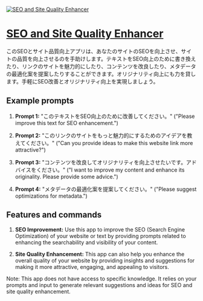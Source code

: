 [![SEO and Site Quality Enhancer](https://files.oaiusercontent.com/file-Oqp2BUgcCaoQiyOMazSkdKq9?se=2123-10-19T07%3A12%3A49Z&sp=r&sv=2021-08-06&sr=b&rscc=max-age%3D31536000%2C%20immutable&rscd=attachment%3B%20filename%3Da9314f87-1cbd-49eb-a1ae-c7c3538436a4.png&sig=JYNJGynoTKa6lSK%2BqAdPCRe8x5JJutTXwtHsNR1ZwFg%3D)](https://chat.openai.com/g/g-g6QqtLxfS-seo-and-site-quality-enhancer)

# [SEO and Site Quality Enhancer](https://chat.openai.com/g/g-g6QqtLxfS-seo-and-site-quality-enhancer)

このSEOとサイト品質向上アプリは、あなたのサイトのSEOを向上させ、サイトの品質を向上させるのを手助けします。テキストをSEO向上のために書き換えたり、リンクのサイトを魅力的にしたり、コンテンツを改良したり、メタデータの最適化案を提案したりすることができます。オリジナリティ向上にも力を貸します。手軽にSEO改善とオリジナリティ向上を実現しましょう。

## Example prompts

1. **Prompt 1:** "このテキストをSEO向上のために改善してください。"
("Please improve this text for SEO enhancement.")

2. **Prompt 2:** "このリンクのサイトをもっと魅力的にするためのアイデアを教えてください。"
("Can you provide ideas to make this website link more attractive?")

3. **Prompt 3:** "コンテンツを改良してオリジナリティを向上させたいです。アドバイスをください。"
("I want to improve my content and enhance its originality. Please provide some advice.")

4. **Prompt 4:** "メタデータの最適化案を提案してください。"
("Please suggest optimizations for metadata.")

## Features and commands

1. **SEO Improvement:** Use this app to improve the SEO (Search Engine Optimization) of your website or text by providing prompts related to enhancing the searchability and visibility of your content.

2. **Site Quality Enhancement:** This app can also help you enhance the overall quality of your website by providing insights and suggestions for making it more attractive, engaging, and appealing to visitors.

Note: This app does not have access to specific knowledge. It relies on your prompts and input to generate relevant suggestions and ideas for SEO and site quality enhancement.